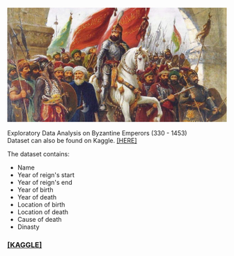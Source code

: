 ![](emperors.png)

Exploratory Data Analysis on Byzantine Emperors (330 - 1453) <br>
Dataset can also be found on Kaggle. [[HERE]](https://www.kaggle.com/datasets/georgescutelnicu/byzantine-emperors-3301453) <br>

The dataset contains:
+ Name
+ Year of reign's start
+ Year of reign's end
+ Year of birth
+ Year of death
+ Location of birth
+ Location of death
+ Cause of death
+ Dinasty

### [[KAGGLE]](https://www.kaggle.com/code/georgescutelnicu/eda-on-byzantine-emperors)
